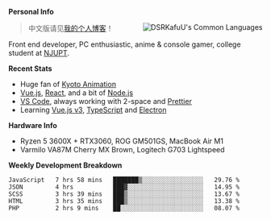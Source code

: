 
**Personal Info**

<img align="right" alt="DSRKafuU's Common Languages" src="https://github-readme-stats.vercel.app/api/top-langs/?username=dsrkafuu&hide_title=true&layout=compact&langs_count=8" />

> 中文版请见[我的个人博客](https://blog.dsrkafuu.su)！

Front end developer, PC enthusiastic, anime & console gamer, college student at [NJUPT](https://www.njupt.edu.cn).

**Recent Stats**

- Huge fan of [Kyoto Animation](https://www.kyotoanimation.co.jp)
- [Vue.js](https://vuejs.org), [React](https://reactjs.org), and a bit of [Node.js](https://nodejs.org)
- [VS Code](https://code.visualstudio.com), always working with 2-space and [Prettier](https://prettier.io)
- Learning [Vue.js v3](https://v3.vuejs.org), [TypeScript](https://www.typescriptlang.org) and [Electron](https://www.electronjs.org)

**Hardware Info**

- Ryzen 5 3600X + RTX3060, ROG GM501GS, MacBook Air M1
- Varmilo VA87M Cherry MX Brown, Logitech G703 Lightspeed

**Weekly Development Breakdown**

<!--START_SECTION:waka-->
```text
JavaScript   7 hrs 58 mins   ███████▒░░░░░░░░░░░░░░░░░   29.76 % 
JSON         4 hrs           ███▓░░░░░░░░░░░░░░░░░░░░░   14.95 % 
SCSS         3 hrs 39 mins   ███▒░░░░░░░░░░░░░░░░░░░░░   13.67 % 
HTML         3 hrs 35 mins   ███▒░░░░░░░░░░░░░░░░░░░░░   13.38 % 
PHP          2 hrs 9 mins    ██░░░░░░░░░░░░░░░░░░░░░░░   08.07 % 
```
<!--END_SECTION:waka-->
